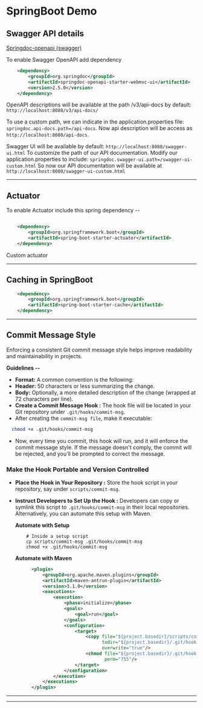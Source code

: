 # SpringBoot Demo


## Swagger API details

[Springdoc-openapi (swagger)](https://springdoc.org/#swagger-ui-properties)

To enable Swagger OpenAPI add dependency 
```xml
    <dependency>
        <groupId>org.springdoc</groupId>
        <artifactId>springdoc-openapi-starter-webmvc-ui</artifactId>
        <version>2.5.0</version>
    </dependency>
```

OpenAPI descriptions will be available at the path /v3/api-docs by default: ``http://localhost:8080/v3/api-docs/``

To use a custom path, we can indicate in the application.properties file:
``springdoc.api-docs.path=/api-docs``. Now api description will be access as ``http://localhost:8080/api-docs``.

Swagger UI will be available by default: ``http://localhost:8080/swagger-ui.html``
To customize the path of our API documentation. Modify our application.properties to include: ``springdoc.swagger-ui.path=/swagger-ui-custom.html``
So now our API documentation will be available at ``http://localhost:8080/swagger-ui-custom.html``

---

## Actuator

To enable Actuator include this spring dependency --
```xml

    <dependency>
        <groupId>org.springframework.boot</groupId>
        <artifactId>spring-boot-starter-actuator</artifactId>
    </dependency>
```
Custom actuator 

---
## Caching in SpringBoot

```xml
    <dependency>
        <groupId>org.springframework.boot</groupId>
        <artifactId>spring-boot-starter-cache</artifactId>
    </dependency>
```
---
## Commit Message Style

Enforcing a consistent Git commit message style helps improve readability and maintainability in projects.

**Guidelines --**
- **Format:** A common convention is the following:
- **Header:** 50 characters or less summarizing the change.
- **Body:** Optionally, a more detailed description of the change (wrapped at 72 characters per line).
- **Create a Commit Message Hook :** The hook file will be located in your Git repository under ``.git/hooks/commit-msg``.
- After creating the ``commit-msg file``, make it executable:
```bash
  chmod +x .git/hooks/commit-msg
```
- Now, every time you commit, this hook will run, and it will enforce the commit message style. 
If the message doesn't comply, the commit will be rejected, and you'll be prompted to correct the message.

### Make the Hook Portable and Version Controlled
- **Place the Hook in Your Repository :** Store the hook script in your repository, say under ``scripts/commit-msg``.
- **Instruct Developers to Set Up the Hook :** Developers can copy or symlink this script to ``.git/hooks/commit-msg`` in their local repositories. 
Alternatively, you can automate this setup with Maven.

    **Automate with Setup**
    ```shell
        # Inside a setup script
        cp scripts/commit-msg .git/hooks/commit-msg
        chmod +x .git/hooks/commit-msg
    ```
  **Automate with Maven**
  ```xml
        <plugin>
            <groupId>org.apache.maven.plugins</groupId>
            <artifactId>maven-antrun-plugin</artifactId>
            <version>3.1.0</version>
            <executions>
                <execution>
                    <phase>initialize</phase>
                    <goals>
                        <goal>run</goal>
                    </goals>
                    <configuration>
                        <target>
                            <copy file="${project.basedir}/scripts/commit-msg"
                                  todir="${project.basedir}/.git/hooks/"
                                  overwrite="true"/>
                            <chmod file="${project.basedir}/.git/hooks/commit-msg"
                                   perm="755"/>
                        </target>
                    </configuration>
                </execution>
            </executions>
        </plugin>
  ```

---

---
